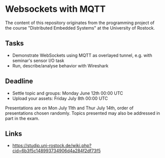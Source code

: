 # Websockets with MQTT
The content of this repository originates from the programming project of the course "Distributed Embedded Systems" at the University of Rostock.

## Tasks
* Demonstrate WebSockets using MQTT as overlayed tunnel, e.g. with seminar's sensor I/O task
* Run, describe/analyse behavior with Wireshark

## Deadline
* Settle topic and groups: Monday June 12th 00:00 UTC
* Upload your assets: Friday July 8th 00:00 UTC
 
Presentations are on Mon July 11th and Thur July 14th, order of presentations chosen randomly. Topics presented may also be addressed in part in the exam.

## Links
* https://studip.uni-rostock.de/wiki.php?cid=6b3f5c148993734906d4a284f2df73f5
